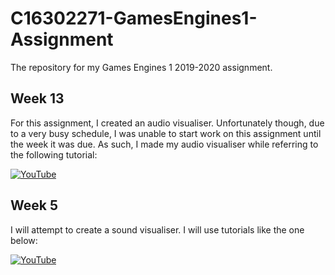 # C16302271-GamesEngines1-Assignment
The repository for my Games Engines 1 2019-2020 assignment.

## Week 13
For this assignment, I created an audio visualiser. Unfortunately though, due to a very busy schedule, I was unable to start work on this assignment until the week it was due. As such, I made my audio visualiser while referring to the following tutorial:

[![YouTube](http://img.youtube.com/vi/wtXirrO-iNA/0.jpg)](https://www.youtube.com/watch?v=wtXirrO-iNA)

## Week 5
I will attempt to create a sound visualiser. I will use tutorials like the one below:

[![YouTube](http://img.youtube.com/vi/GHc9RF258VA/0.jpg)](https://www.youtube.com/watch?v=GHc9RF258VA)